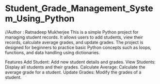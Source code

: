 # Student_Grade_Management_System_Using_Python
//Author : Ratnadeep Mukherjee
This is a simple Python project for managing student records. It allows users to add students, view their records, calculate average grades, and update grades. The project is designed for beginners to practice basic Python concepts such as loops, functions, and data handling using dictionaries.

Features
Add Student: Add new student details and grades.
View Students: Display all students and their grades.
Calculate Average: Calculate the average grade for a student.
Update Grades: Modify the grades of a student.
